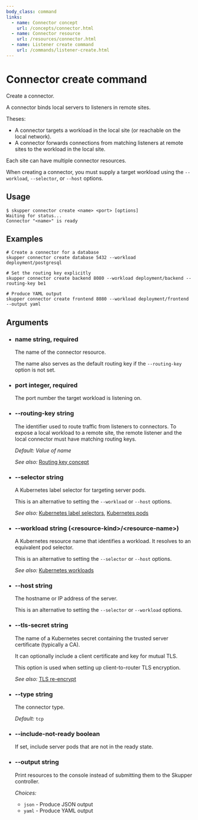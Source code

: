 ```yaml
---
body_class: command
links:
  - name: Connector concept
    url: /concepts/connector.html
  - name: Connector resource
    url: /resources/connector.html
  - name: Listener create command
    url: /commands/listener-create.html
---
```


# Connector create command

<section>

Create a connector.

A connector binds local servers to listeners in remote
sites.

Theses:

  - A connector targets a workload in the local site (or
    reachable on the local network).
  - A connector forwards connections from matching listeners
    at remote sites to the workload in the local site.

Each site can have multiple connector resources.

When creating a connector, you must supply a target workload
using the `--workload`, `--selector`, or `--host` options.

</section>

<section>

## Usage

~~~ shell
$ skupper connector create <name> <port> [options]
Waiting for status...
Connector "<name>" is ready
~~~

</section>

<section>

## Examples

~~~
# Create a connector for a database
skupper connector create database 5432 --workload deployment/postgresql

# Set the routing key explicitly
skupper connector create backend 8080 --workload deployment/backend --routing-key be1

# Produce YAML output
skupper connector create frontend 8080 --workload deployment/frontend --output yaml
~~~

</section>

<section>

## Arguments

- <h3 id="name">name <span class="argument-info">string, required</span></h3>

  The name of the connector resource.
  
  The name also serves as the default routing key if the
  `--routing-key` option is not set.

- <h3 id="port">port <span class="argument-info">integer, required</span></h3>

  The port number the target workload is listening on.

- <h3 id="--routing-key">--routing-key <span class="argument-info">string</span></h3>

  The identifier used to route traffic from listeners to
  connectors.  To expose a local workload to a remote
  site, the remote listener and the local connector must
  have matching routing keys.

  _Default:_ _Value of name_

  _See also:_ [Routing key concept]({{site_prefix}}/concepts/routing-key.html)

- <h3 id="--selector">--selector <span class="argument-info">string</span></h3>

  A Kubernetes label selector for targeting server pods.
  
  This is an alternative to setting the `--workload` or
  `--host` options.

  _See also:_ [Kubernetes label selectors]({{site_prefix}}https://kubernetes.io/docs/concepts/overview/working-with-objects/labels/#label-selectors), [Kubernetes pods]({{site_prefix}}https://kubernetes.io/docs/concepts/workloads/pods/)

- <h3 id="--workload">--workload <span class="argument-info">string (&lt;resource-kind&gt;/&lt;resource-name&gt;)</span></h3>

  A Kubernetes resource name that identifies a workload.
  It resolves to an equivalent pod selector.
  
  This is an alternative to setting the `--selector` or
  `--host` options.

  _See also:_ [Kubernetes workloads]({{site_prefix}}https://kubernetes.io/docs/concepts/workloads/)

- <h3 id="--host">--host <span class="argument-info">string</span></h3>

  The hostname or IP address of the server.
  
  This is an alternative to setting the `--selector` or
  `--workload` options.

- <h3 id="--tls-secret">--tls-secret <span class="argument-info">string</span></h3>

  The name of a Kubernetes secret containing the trusted
  server certificate (typically a CA).
  
  It can optionally include a client certificate and key for
  mutual TLS.
  
  This option is used when setting up client-to-router TLS
  encryption.

  _See also:_ [TLS re-encrypt]({{site_prefix}})

- <h3 id="--type">--type <span class="argument-info">string</span></h3>

  The connector type.

  _Default:_ `tcp`

- <h3 id="--include-not-ready">--include-not-ready <span class="argument-info">boolean</span></h3>

  If set, include server pods that are not in the ready
  state.

- <h3 id="--output">--output <span class="argument-info">string</span></h3>

  Print resources to the console instead of submitting
  them to the Skupper controller.

  _Choices:_
  
   - `json` - Produce JSON output
   - `yaml` - Produce YAML output

</section>
